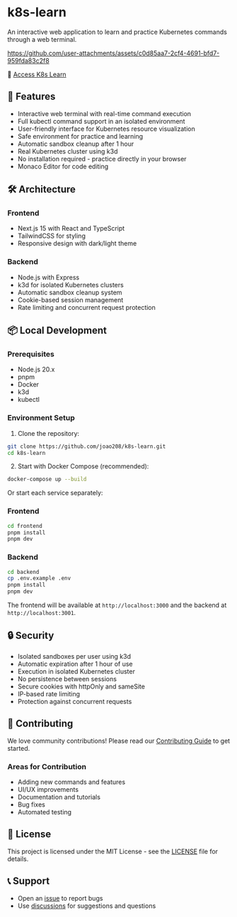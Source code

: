 # k8s-learn

An interactive web application to learn and practice Kubernetes commands through a web terminal.

https://github.com/user-attachments/assets/c0d85aa7-2cf4-4691-bfd7-959fda83c2f8

🔗 [Access K8s Learn](https://k8s-learn.joaobarros.dev/)

## 🚀 Features

- Interactive web terminal with real-time command execution
- Full kubectl command support in an isolated environment
- User-friendly interface for Kubernetes resource visualization
- Safe environment for practice and learning
- Automatic sandbox cleanup after 1 hour
- Real Kubernetes cluster using k3d
- No installation required - practice directly in your browser
- Monaco Editor for code editing

## 🛠️ Architecture

### Frontend

- Next.js 15 with React and TypeScript
- TailwindCSS for styling
- Responsive design with dark/light theme

### Backend

- Node.js with Express
- k3d for isolated Kubernetes clusters
- Automatic sandbox cleanup system
- Cookie-based session management
- Rate limiting and concurrent request protection

## 📦 Local Development

### Prerequisites

- Node.js 20.x
- pnpm
- Docker
- k3d
- kubectl

### Environment Setup

1. Clone the repository:

```bash
git clone https://github.com/joao208/k8s-learn.git
cd k8s-learn
```

2. Start with Docker Compose (recommended):

```bash
docker-compose up --build
```

Or start each service separately:

### Frontend

```bash
cd frontend
pnpm install
pnpm dev
```

### Backend

```bash
cd backend
cp .env.example .env
pnpm install
pnpm dev
```

The frontend will be available at `http://localhost:3000` and the backend at `http://localhost:3001`.

## 🔒 Security

- Isolated sandboxes per user using k3d
- Automatic expiration after 1 hour of use
- Execution in isolated Kubernetes cluster
- No persistence between sessions
- Secure cookies with httpOnly and sameSite
- IP-based rate limiting
- Protection against concurrent requests

## 🤝 Contributing

We love community contributions! Please read our [Contributing Guide](CONTRIBUTING.md) to get started.

### Areas for Contribution

- Adding new commands and features
- UI/UX improvements
- Documentation and tutorials
- Bug fixes
- Automated testing

## 📝 License

This project is licensed under the MIT License - see the [LICENSE](LICENSE) file for details.

## 📞 Support

- Open an [issue](https://github.com/joao208/k8s-learn/issues) to report bugs
- Use [discussions](https://github.com/joao208/k8s-learn/discussions) for suggestions and questions
